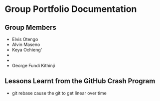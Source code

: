 # Group Portfolio Documentation

## Group Members

- Elvis Otengo
- Alvin Maseno
- Keya Ochieng'
- 
- 
- George Fundi Kithinji


## Lessons Learnt from the GitHub Crash Program
- git rebase cause the git to get linear over time


